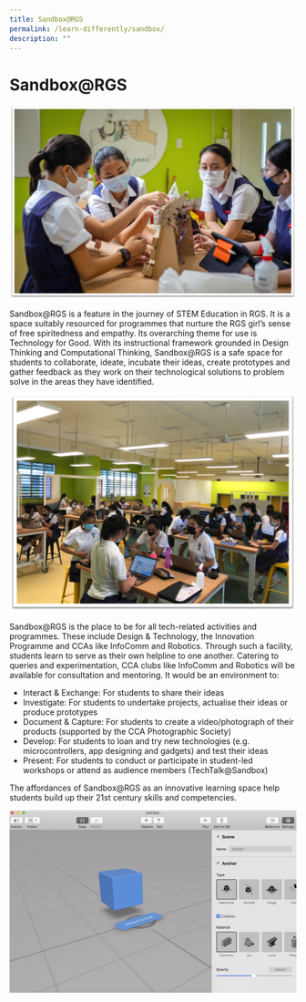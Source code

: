 ```yaml
---
title: Sandbox@RGS
permalink: /learn-differently/sandbox/
description: ""
---
```

# Sandbox@RGS
![](/images/sandbox_2.png)

Sandbox@RGS is a feature in the journey of STEM Education in RGS. It is a space suitably resourced for programmes that nurture the RGS girl’s sense of free spiritedness and empathy. Its overarching theme for use is Technology for Good. With its instructional framework grounded in Design Thinking and Computational Thinking, Sandbox@RGS is a safe space for students to collaborate, ideate, incubate their ideas, create prototypes and gather feedback as they work on their technological solutions to problem solve in the areas they have identified.

![](/images/sandbox_1%20(1).png)

Sandbox@RGS is the place to be for all tech-related activities and programmes. These include Design & Technology, the Innovation Programme and CCAs like InfoComm and Robotics. Through such a facility, students learn to serve as their own helpline to one another. Catering to queries and experimentation, CCA clubs like InfoComm and Robotics will be available for consultation and mentoring. It would be an environment to:

*   Interact & Exchange: For students to share their ideas
*   Investigate: For students to undertake projects, actualise their ideas or produce prototypes
*   Document & Capture: For students to create a video/photograph of their products (supported by the CCA Photographic Society)
*   Develop: For students to loan and try new technologies (e.g. microcontrollers, app designing and gadgets) and test their ideas
*   Present: For students to conduct or participate in student-led workshops or attend as audience members (TechTalk@Sandbox)

The affordances of Sandbox@RGS as an innovative learning space help students build up their 21st century skills and competencies.

![](/images/sandbox1.png)